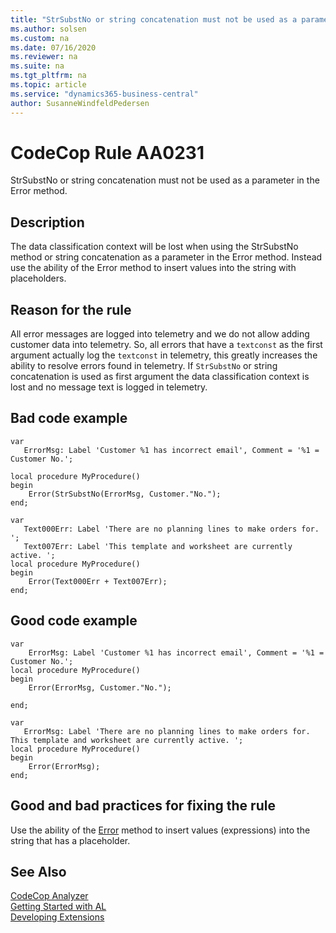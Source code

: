 ```yaml
---
title: "StrSubstNo or string concatenation must not be used as a parameter in the Error method."
ms.author: solsen
ms.custom: na
ms.date: 07/16/2020
ms.reviewer: na
ms.suite: na
ms.tgt_pltfrm: na
ms.topic: article
ms.service: "dynamics365-business-central"
author: SusanneWindfeldPedersen
---
```

[//]: # (START>DO_NOT_EDIT)
[//]: # (IMPORTANT:Do not edit any of the content between here and the END>DO_NOT_EDIT.)
[//]: # (Any modifications should be made in the .xml files in the ModernDev repo.)
# CodeCop Rule AA0231
StrSubstNo or string concatenation must not be used as a parameter in the Error method.  

## Description
The data classification context will be lost when using the StrSubstNo method or string concatenation as a parameter in the Error method. Instead use the ability of the Error method to insert values into the string with placeholders.

[//]: # (IMPORTANT: END>DO_NOT_EDIT)

## Reason for the rule
All error messages are logged into telemetry and we do not allow adding customer data into telemetry. So, all errors that have a `textconst` as the first argument actually log the `textconst` in telemetry, this greatly increases the ability to resolve errors found in telemetry. If `StrSubstNo` or string concatenation is used as first argument the data classification context is lost and no message text is logged in telemetry.
 
## Bad code example

```
var 
   ErrorMsg: Label 'Customer %1 has incorrect email', Comment = '%1 = Customer No.';

local procedure MyProcedure()
begin
    Error(StrSubstNo(ErrorMsg, Customer."No.");
end;
```

```
var
   Text000Err: Label 'There are no planning lines to make orders for. ';
   Text007Err: Label 'This template and worksheet are currently active. ';
local procedure MyProcedure()
begin
    Error(Text000Err + Text007Err);
end;
```

## Good code example

```
var 
    ErrorMsg: Label 'Customer %1 has incorrect email', Comment = '%1 = Customer No.';
local procedure MyProcedure()
begin
    Error(ErrorMsg, Customer."No.");

end;
```

```
var
   ErrorMsg: Label 'There are no planning lines to make orders for. This template and worksheet are currently active. ';
local procedure MyProcedure()
begin
    Error(ErrorMsg);
end;
```

## Good and bad practices for fixing the rule
Use the ability of the [Error](../methods-auto/dialog/dialog-error-method.md) method to insert values (expressions) into the string that has a placeholder.

## See Also  
[CodeCop Analyzer](codecop.md)  
[Getting Started with AL](../devenv-get-started.md)  
[Developing Extensions](../devenv-dev-overview.md)  
